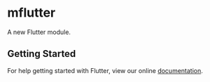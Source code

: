 # mflutter

A new Flutter module.

## Getting Started

For help getting started with Flutter, view our online
[documentation](https://flutter.dev/).
